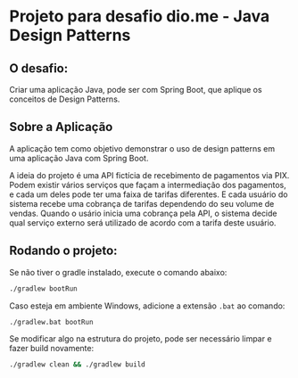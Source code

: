 # Projeto para desafio dio.me - Java Design Patterns

## O desafio:

Criar uma aplicação Java, pode ser com Spring Boot, que aplique os conceitos de Design Patterns.

## Sobre a Aplicação

A aplicação tem como objetivo demonstrar o uso de design patterns em uma aplicação Java com Spring Boot.

A ideia do projeto é uma API fictícia de recebimento de pagamentos via PIX. Podem existir vários serviços que façam a intermediação dos pagamentos, e cada um deles pode ter uma faixa de tarifas diferentes.
E cada usuário do sistema recebe uma cobrança de tarifas dependendo do seu volume de vendas. Quando o usário inicia uma cobrança pela API, o sistema decide qual serviço externo será utilizado de acordo
com a tarifa deste usuário.

## Rodando o projeto:

Se não tiver o gradle instalado, execute o comando abaixo:

```bash
./gradlew bootRun
```

Caso esteja em ambiente Windows, adicione a extensão `.bat` ao comando:

```bash
./gradlew.bat bootRun
```

Se modificar algo na estrutura do projeto, pode ser necessário limpar e fazer build novamente:

```bash
./gradlew clean && ./gradlew build
```
